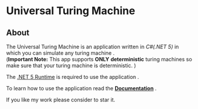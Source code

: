 # Universal Turing Machine

## About
The Universal Turing Machine is an application written in *C\#(.NET 5)* in which you can simulate any turing machine .<br>
(**Important Note:** This app supports **ONLY** **deterministic** turing machines so make sure that your turing machine is deterministic. )

The [.NET 5 Runtime](https://dotnet.microsoft.com/download/dotnet/5.0/runtime) is required to use the application .

To learn how to use the application read the [**Documentation**](Documentation.pdf) .

If you like my work please consider to star it.


